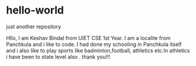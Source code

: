 # hello-world
just another repository

Hllo,
I am Keshav Bindal from UIET CSE 1st Year. I am a localite from Panchkula and i like to code.
I had done my schooling in Panchkula itself and i also like to play sports like badminton,football,
athletics etc.In athletics i have been to state level also .
thank you!!!

